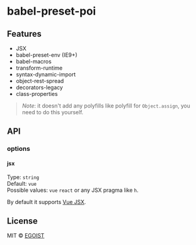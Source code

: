 # babel-preset-poi

## Features

- JSX
- babel-preset-env (IE9+)
- babel-macros
- transform-runtime
- syntax-dynamic-import
- object-rest-spread
- decorators-legacy
- class-properties

> *Note*: it doesn't add any polyfills like polyfill for `Object.assign`, you need to do this yourself.

## API

### options

#### jsx

Type: `string`<br>
Default: `vue`<br>
Possible values: `vue` `react` or any JSX pragma like `h`.

By default it supports [Vue JSX](https://github.com/vuejs/babel-preset-vue).

## License

MIT &copy; [EGOIST](https://github.com/egoist)
